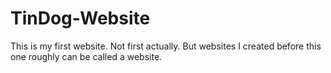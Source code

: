 # TinDog-Website
This is my first website. Not first actually. But websites I created before this one roughly can be called a website.  
